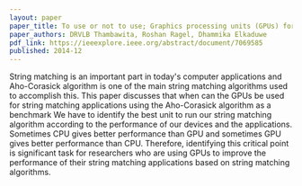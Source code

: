 ```yaml
---
layout: paper
paper_title: To use or not to use; Graphics processing units (GPUs) for pattern matching algorithms
paper_authors: DRVLB Thambawita, Roshan Ragel, Dhammika Elkaduwe
pdf_link: https://ieeexplore.ieee.org/abstract/document/7069585
published: 2014-12
---
```


String matching is an important part in today's computer applications and Aho-Corasick algorithm is one of the main string matching algorithms used to accomplish this. This paper discusses that when can the GPUs be used for string matching applications using the Aho-Corasick algorithm as a benchmark We have to identify the best unit to run our string matching algorithm according to the performance of our devices and the applications. Sometimes CPU gives better performance than GPU and sometimes GPU gives better performance than CPU. Therefore, identifying this critical point is significant task for researchers who are using GPUs to improve the performance of their string matching applications based on string matching algorithms.
